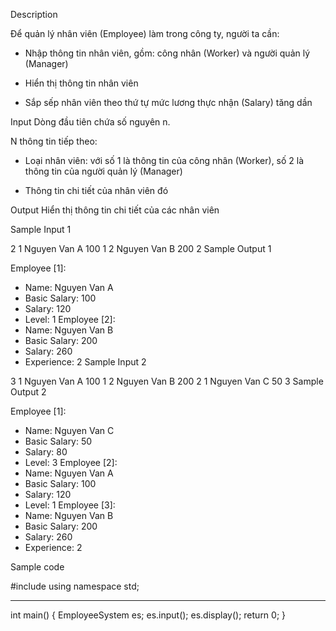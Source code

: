 Description

Để quản lý nhân viên (Employee) làm trong công ty, người ta cần:

- Nhập thông tin nhân viên, gồm: công nhân (Worker) và người quản lý (Manager)

- Hiển thị thông tin nhân viên

- Sắp sếp nhân viên theo thứ tự mức lương thực nhận (Salary) tăng dần


Input
Dòng đầu tiên chứa số nguyên n.

N thông tin tiếp theo:

- Loại nhân viên: với số 1 là thông tin của công nhân (Worker), số 2 là thông tin của người quản lý (Manager)

- Thông tin chi tiết của nhân viên đó


Output
Hiển thị thông tin chi tiết của các nhân viên


Sample Input 1 

2
1
Nguyen Van A
100
1
2
Nguyen Van B
200
2
Sample Output 1

Employee [1]:
 - Name: Nguyen Van A
 - Basic Salary: 100
 - Salary: 120
 - Level: 1
Employee [2]:
 - Name: Nguyen Van B
 - Basic Salary: 200
 - Salary: 260
 - Experience: 2
Sample Input 2 

3
1
Nguyen Van A
100
1
2
Nguyen Van B
200
2
1
Nguyen Van C
50
3
Sample Output 2

Employee [1]:
 - Name: Nguyen Van C
 - Basic Salary: 50
 - Salary: 80
 - Level: 3
Employee [2]:
 - Name: Nguyen Van A
 - Basic Salary: 100
 - Salary: 120
 - Level: 1
Employee [3]:
 - Name: Nguyen Van B
 - Basic Salary: 200
 - Salary: 260
 - Experience: 2

 Sample code 

 #include <iostream>
using namespace std;

___________

int main()
{
    EmployeeSystem es;
    es.input();
    es.display();
    return 0;
}

